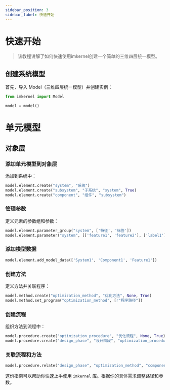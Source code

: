 ```yaml
---
sidebar_position: 3
sidebar_label: 快速开始
---
```

# 快速开始
> 该教程讲解了如何快速使用imkernel创建一个简单的三维四层统一模型。

## 创建系统模型
首先，导入 Model（三维四层统一模型）并创建实例：

```python
from imkernel import Model

model = model()
```
# 单元模型
## 对象层
### 添加单元模型到对象层
添加到系统中：

```python
model.element.create("system", "系统")
model.element.create("subsystem", "子系统", "system", True)
model.element.create("component", "组件", "subsystem")
```

### 管理参数

定义元素的参数组和参数：

```python
model.element.parameter_group("system", ['特征', '标签'])
model.element.parameter("system", [['feature1', 'feature2'], ['label1']])
```

### 添加模型数据

```python
model.element.add_model_data(['System1', 'Component1', 'Feature1'])
```

### 创建方法

定义方法并关联程序：

```python
model.method.create("optimization_method", "优化方法", None, True)
model.method.set_program("optimization_method", [r"程序路径"])
```

### 创建流程

组织方法到流程中：

```python
model.procedure.create("optimization_procedure", "优化流程", None, True)
model.procedure.create("design_phase", "设计阶段", "optimization_procedure", True)
```

### 关联流程和方法

```python
model.procedure.relate("design_phase", "optimization_method", "component")
```

这份指南可以帮助你快速上手使用 `imkernel` 库。根据你的具体需求调整路径和参数。